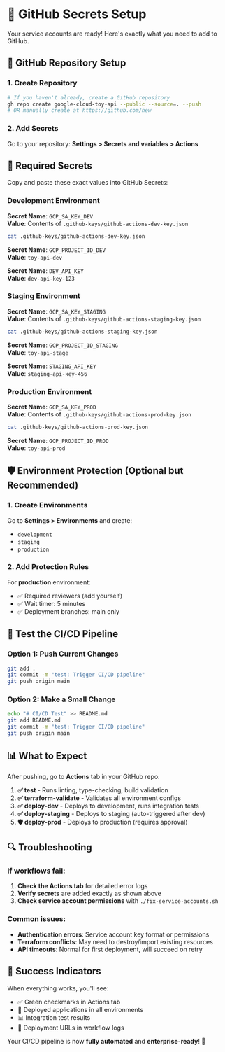 # 🔐 GitHub Secrets Setup

Your service accounts are ready! Here's exactly what you need to add to GitHub.

## 📝 GitHub Repository Setup

### 1. Create Repository
```bash
# If you haven't already, create a GitHub repository
gh repo create google-cloud-toy-api --public --source=. --push
# OR manually create at https://github.com/new
```

### 2. Add Secrets
Go to your repository: **Settings > Secrets and variables > Actions**

## 🔑 Required Secrets

Copy and paste these exact values into GitHub Secrets:

### Development Environment
**Secret Name**: `GCP_SA_KEY_DEV`  
**Value**: Contents of `.github-keys/github-actions-dev-key.json`
```bash
cat .github-keys/github-actions-dev-key.json
```

**Secret Name**: `GCP_PROJECT_ID_DEV`  
**Value**: `toy-api-dev`

**Secret Name**: `DEV_API_KEY`  
**Value**: `dev-api-key-123`

### Staging Environment  
**Secret Name**: `GCP_SA_KEY_STAGING`  
**Value**: Contents of `.github-keys/github-actions-staging-key.json`
```bash
cat .github-keys/github-actions-staging-key.json
```

**Secret Name**: `GCP_PROJECT_ID_STAGING`  
**Value**: `toy-api-stage`

**Secret Name**: `STAGING_API_KEY`  
**Value**: `staging-api-key-456`

### Production Environment
**Secret Name**: `GCP_SA_KEY_PROD`  
**Value**: Contents of `.github-keys/github-actions-prod-key.json`
```bash
cat .github-keys/github-actions-prod-key.json
```

**Secret Name**: `GCP_PROJECT_ID_PROD`  
**Value**: `toy-api-prod`

## 🛡️ Environment Protection (Optional but Recommended)

### 1. Create Environments
Go to **Settings > Environments** and create:
- `development` 
- `staging`
- `production`

### 2. Add Protection Rules
For **production** environment:
- ✅ Required reviewers (add yourself)
- ✅ Wait timer: 5 minutes  
- ✅ Deployment branches: main only

## 🚀 Test the CI/CD Pipeline

### Option 1: Push Current Changes
```bash
git add .
git commit -m "test: Trigger CI/CD pipeline"
git push origin main
```

### Option 2: Make a Small Change
```bash
echo "# CI/CD Test" >> README.md
git add README.md
git commit -m "test: Trigger CI/CD pipeline" 
git push origin main
```

## 📊 What to Expect

After pushing, go to **Actions** tab in your GitHub repo:

1. **✅ test** - Runs linting, type-checking, build validation
2. **✅ terraform-validate** - Validates all environment configs  
3. **✅ deploy-dev** - Deploys to development, runs integration tests
4. **✅ deploy-staging** - Deploys to staging (auto-triggered after dev)
5. **🛡️ deploy-prod** - Deploys to production (requires approval)

## 🔍 Troubleshooting

### If workflows fail:
1. **Check the Actions tab** for detailed error logs
2. **Verify secrets** are added exactly as shown above
3. **Check service account permissions** with `./fix-service-accounts.sh`

### Common issues:
- **Authentication errors**: Service account key format or permissions
- **Terraform conflicts**: May need to destroy/import existing resources
- **API timeouts**: Normal for first deployment, will succeed on retry

## 🎉 Success Indicators

When everything works, you'll see:
- ✅ Green checkmarks in Actions tab
- 🚀 Deployed applications in all environments
- 📊 Integration test results
- 🔗 Deployment URLs in workflow logs

Your CI/CD pipeline is now **fully automated** and **enterprise-ready**! 🚀